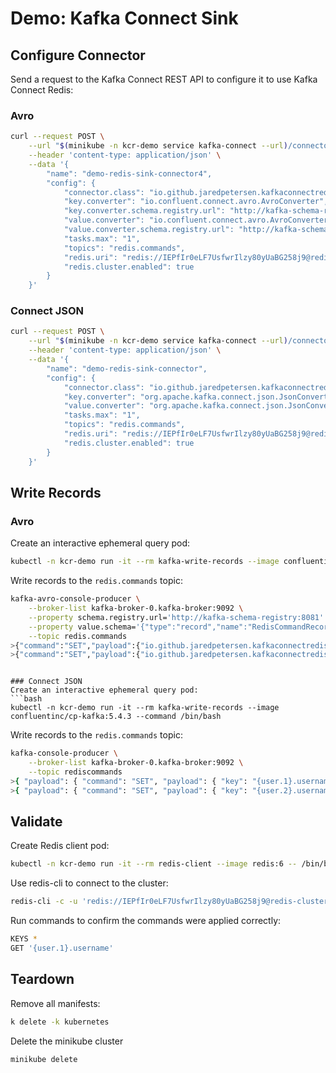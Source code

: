 # Demo: Kafka Connect Sink
## Configure Connector
Send a request to the Kafka Connect REST API to configure it to use Kafka Connect Redis:

### Avro
```bash
curl --request POST \
    --url "$(minikube -n kcr-demo service kafka-connect --url)/connectors" \
    --header 'content-type: application/json' \
    --data '{
        "name": "demo-redis-sink-connector4",
        "config": {
            "connector.class": "io.github.jaredpetersen.kafkaconnectredis.sink.RedisSinkConnector",
            "key.converter": "io.confluent.connect.avro.AvroConverter",
            "key.converter.schema.registry.url": "http://kafka-schema-registry:8081",
            "value.converter": "io.confluent.connect.avro.AvroConverter",
            "value.converter.schema.registry.url": "http://kafka-schema-registry:8081",
            "tasks.max": "1",
            "topics": "redis.commands",
            "redis.uri": "redis://IEPfIr0eLF7UsfwrIlzy80yUaBG258j9@redis-cluster",
            "redis.cluster.enabled": true
        }
    }'
```

### Connect JSON
```bash
curl --request POST \
    --url "$(minikube -n kcr-demo service kafka-connect --url)/connectors" \
    --header 'content-type: application/json' \
    --data '{
        "name": "demo-redis-sink-connector",
        "config": {
            "connector.class": "io.github.jaredpetersen.kafkaconnectredis.sink.RedisSinkConnector",
            "key.converter": "org.apache.kafka.connect.json.JsonConverter",
            "value.converter": "org.apache.kafka.connect.json.JsonConverter",
            "tasks.max": "1",
            "topics": "redis.commands",
            "redis.uri": "redis://IEPfIr0eLF7UsfwrIlzy80yUaBG258j9@redis-cluster",
            "redis.cluster.enabled": true
        }
    }'
```

## Write Records
### Avro
Create an interactive ephemeral query pod:
```bash
kubectl -n kcr-demo run -it --rm kafka-write-records --image confluentinc/cp-schema-registry:5.4.3 --command /bin/bash
```

Write records to the `redis.commands` topic:
```bash
kafka-avro-console-producer \
    --broker-list kafka-broker-0.kafka-broker:9092 \
    --property schema.registry.url='http://kafka-schema-registry:8081' \
    --property value.schema='{"type":"record","name":"RedisCommandRecord","namespace":"io.github.jaredpetersen.kafkaconnectredis","fields":[{"name":"command","type":{"name":"RedisCommand","type":"enum","symbols":["SET","SADD","GEOAD"]}},{"name":"payload","type":[{"name":"RedisSetCommand","type":"record","fields":[{"name":"key","type":"string"},{"name":"value","type":"string"},{"name":"expiration","type":["null",{"name":"RedisSetCommandExpiration","type":"record","fields":[{"name":"type","type":{"name":"RedisSetCommandExpirationType","type":"enum","symbols":["EX","PX","KEEPTTL"]}},{"name":"time","type":["null","long"]}]}],"default":null},{"name":"condition","type":["null",{"name":"RedisSetCommandCondition","type":"enum","symbols":["NX","XX","KEEPTTL"]}],"default":null}]},{"name":"RedisSaddCommand","type":"record","fields":[{"name":"key","type":"string"},{"name":"values","type":{"type":"array","items":"string"}}]},{"name":"RedisGeoaddCommand","type":"record","fields":[{"name":"key","type":"string"},{"name":"values","type":{"type":"array","items":{"name":"GeoaddGeolocation","type":"record","fields":[{"name":"longitude","type":"double"},{"name":"latitude","type":"double"},{"name":"member","type":"double"}]}}}]}]}]}' \
    --topic redis.commands
>{"command":"SET","payload":{"io.github.jaredpetersen.kafkaconnectredis.RedisSetCommand":{"key":"{user.1}.username","value":"jetpackmelon22","expiration":null,"condition":null}}}
>{"command":"SET","payload":{"io.github.jaredpetersen.kafkaconnectredis.RedisSetCommand":{"key":"{user.2}.username","value":"anchorgoat74","expiration":{"io.github.jaredpetersen.kafkaconnectredis.RedisSetCommandExpiration":{"type":"EX","time":{"long":2100}}},"condition":{"io.github.jaredpetersen.kafkaconnectredis.RedisSetCommandCondition":"NX"}}}}
```
```

### Connect JSON
Create an interactive ephemeral query pod:
```bash
kubectl -n kcr-demo run -it --rm kafka-write-records --image confluentinc/cp-kafka:5.4.3 --command /bin/bash
```

Write records to the `redis.commands` topic:
```bash
kafka-console-producer \
    --broker-list kafka-broker-0.kafka-broker:9092 \
    --topic rediscommands
>{ "payload": { "command": "SET", "payload": { "key": "{user.1}.username", "value": "jetpackmelon22" } }, "schema": { "type": "struct", "fields": [ { "field": "command", "type": "string", "optional": false }, { "field": "payload", "type": "struct", "fields": [ { "field": "key", "type": "string", "optional": false }, { "field": "value", "type": "string", "optional": false }, { "field": "expiration", "type": "struct", "fields": [ { "field": "type", "type": "string", "optional": false }, { "field": "time", "type": "int64", "optional": false } ], "optional": true }, { "field": "condition", "type": "string", "optional": true } ], "optional": false } ], "optional": false } }
>{ "payload": { "command": "SET", "payload": { "key": "{user.2}.username", "value": "anchorgoat74", "expiration": { "type": "EX", "time": 2100 }, "condition": "NX" } }, "schema": { "type": "struct", "fields": [ { "field": "command", "type": "string", "optional": false }, { "field": "payload", "type": "struct", "fields": [ { "field": "key", "type": "string", "optional": false }, { "field": "value", "type": "string", "optional": false }, { "field": "expiration", "type": "struct", "fields": [ { "field": "type", "type": "string", "optional": false }, { "field": "time", "type": "int64", "optional": false } ], "optional": true }, { "field": "condition", "type": "string", "optional": true } ], "optional": false } ], "optional": false } }
```

## Validate
Create Redis client pod:
```bash
kubectl -n kcr-demo run -it --rm redis-client --image redis:6 -- /bin/bash
```

Use redis-cli to connect to the cluster:
```bash
redis-cli -c -u 'redis://IEPfIr0eLF7UsfwrIlzy80yUaBG258j9@redis-cluster'
```

Run commands to confirm the commands were applied correctly:
```bash
KEYS *
GET '{user.1}.username'
```

## Teardown
Remove all manifests:
```bash
k delete -k kubernetes
```

Delete the minikube cluster
```bash
minikube delete
```
